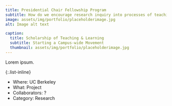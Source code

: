 ```yaml
---
title: Presidential Chair Fellowship Program
subtitle: How do we encourage research inquiry into processes of teaching & learning?
image: assets/img/portfolio/placeholderimage.jpg
alt: Image alt text

caption:
  title: Scholarship of Teaching & Learning
  subtitle: Starting a Campus-wide Movement
  thumbnail: assets/img/portfolio/placeholderimage.jpg
---
```

Lorem ipsum.

{:.list-inline}
- Where: UC Berkeley
- What: Project
- Collaborators: ?
- Category: Research
